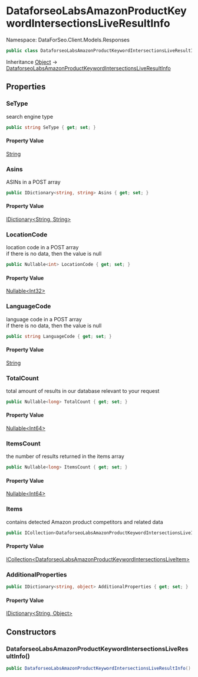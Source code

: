# DataforseoLabsAmazonProductKeywordIntersectionsLiveResultInfo

Namespace: DataForSeo.Client.Models.Responses

```csharp
public class DataforseoLabsAmazonProductKeywordIntersectionsLiveResultInfo
```

Inheritance [Object](https://docs.microsoft.com/en-us/dotnet/api/system.object) → [DataforseoLabsAmazonProductKeywordIntersectionsLiveResultInfo](./dataforseo.client.models.responses.dataforseolabsamazonproductkeywordintersectionsliveresultinfo.md)

## Properties

### **SeType**

search engine type

```csharp
public string SeType { get; set; }
```

#### Property Value

[String](https://docs.microsoft.com/en-us/dotnet/api/system.string)<br>

### **Asins**

ASINs in a POST array

```csharp
public IDictionary<string, string> Asins { get; set; }
```

#### Property Value

[IDictionary&lt;String, String&gt;](https://docs.microsoft.com/en-us/dotnet/api/system.collections.generic.idictionary-2)<br>

### **LocationCode**

location code in a POST array
 <br>if there is no data, then the value is null

```csharp
public Nullable<int> LocationCode { get; set; }
```

#### Property Value

[Nullable&lt;Int32&gt;](https://docs.microsoft.com/en-us/dotnet/api/system.nullable-1)<br>

### **LanguageCode**

language code in a POST array
 <br>if there is no data, then the value is null

```csharp
public string LanguageCode { get; set; }
```

#### Property Value

[String](https://docs.microsoft.com/en-us/dotnet/api/system.string)<br>

### **TotalCount**

total amount of results in our database relevant to your request

```csharp
public Nullable<long> TotalCount { get; set; }
```

#### Property Value

[Nullable&lt;Int64&gt;](https://docs.microsoft.com/en-us/dotnet/api/system.nullable-1)<br>

### **ItemsCount**

the number of results returned in the items array

```csharp
public Nullable<long> ItemsCount { get; set; }
```

#### Property Value

[Nullable&lt;Int64&gt;](https://docs.microsoft.com/en-us/dotnet/api/system.nullable-1)<br>

### **Items**

contains detected Amazon product competitors and related data

```csharp
public ICollection<DataforseoLabsAmazonProductKeywordIntersectionsLiveItem> Items { get; set; }
```

#### Property Value

[ICollection&lt;DataforseoLabsAmazonProductKeywordIntersectionsLiveItem&gt;](https://docs.microsoft.com/en-us/dotnet/api/system.collections.generic.icollection-1)<br>

### **AdditionalProperties**

```csharp
public IDictionary<string, object> AdditionalProperties { get; set; }
```

#### Property Value

[IDictionary&lt;String, Object&gt;](https://docs.microsoft.com/en-us/dotnet/api/system.collections.generic.idictionary-2)<br>

## Constructors

### **DataforseoLabsAmazonProductKeywordIntersectionsLiveResultInfo()**

```csharp
public DataforseoLabsAmazonProductKeywordIntersectionsLiveResultInfo()
```
